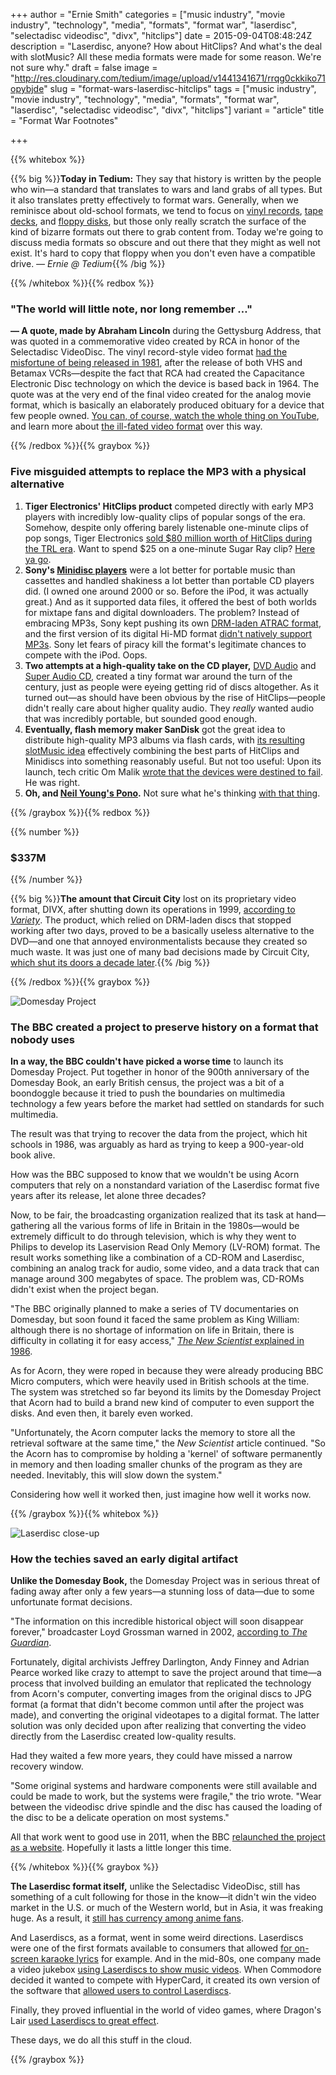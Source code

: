 +++
author = "Ernie Smith"
categories = ["music industry", "movie industry", "technology", "media", "formats", "format war", "laserdisc", "selectadisc videodisc", "divx", "hitclips"]
date = 2015-09-04T08:48:24Z
description = "Laserdisc, anyone? How about HitClips? And what's the deal with slotMusic? All these media formats were made for some reason. We're not sure why."
draft = false
image = "http://res.cloudinary.com/tedium/image/upload/v1441341671/rrqg0ckkiko71opybjde"
slug = "format-wars-laserdisc-hitclips"
tags = ["music industry", "movie industry", "technology", "media", "formats", "format war", "laserdisc", "selectadisc videodisc", "divx", "hitclips"]
variant = "article"
title = "Format War Footnotes"

+++

{{% whitebox %}}

{{% big %}}**Today in Tedium:** They say that history is written by the people who win—a standard that translates to wars and land grabs of all types. But it also translates pretty effectively to format wars. Generally, when we reminisce about old-school formats, we tend to focus on [vinyl records](http://tedium.co/2015/04/16/soundalike-records-walk-on-the-vinyl-side/), [tape decks](http://tedium.co/2015/08/20/magnetic-tape-revival/), and [floppy disks](http://tedium.co/2015/02/05/office-supply-stores-seventh-circle-of-hell/#fiveoutdatedtechnologyproductsthatofficedepotandstaplesstillsell), but those only really scratch the surface of the kind of bizarre formats out there to grab content from. Today we're going to discuss media formats so obscure and out there that they might as well not exist. It's hard to copy that floppy when you don't even have a compatible drive. *— Ernie @ Tedium*{{% /big %}}

{{% /whitebox %}}{{% redbox %}}


### "The world will little note, nor long remember …"


**— A quote, made by Abraham Lincoln** during the Gettysburg Address, that was quoted in a commemorative video created by RCA in honor of the Selectadisc VideoDisc. The vinyl record-style video format [had the misfortune of being released in 1981](http://www.wired.com/2012/03/march-22-1981-rca-selectavision-spins-briefly-into-stores/), after the release of both VHS and Betamax VCRs—despite the fact that RCA had created the Capacitance Electronic Disc technology on which the device is based back in 1964. The quote was at the very end of the final video created for the analog movie format, which is basically an elaborately produced obituary for a device that few people owned. [You can, of course, watch the whole thing on YouTube](https://www.youtube.com/watch?v=wIT7sStctbA&list=PLYGuWwHNhjzNG4TdBL__612wxMNTbrtPJ), and learn more about [the ill-fated video format](http://cedmagic.com/selectavision.html) over this way.

{{% /redbox %}}{{% graybox %}}

### Five misguided attempts to replace the MP3 with a physical alternative

1. **Tiger Electronics' HitClips product** competed directly with early MP3 players with incredibly low-quality clips of popular songs of the era. Somehow, despite only offering barely listenable one-minute clips of pop songs, Tiger Electronics [sold $80 million worth of HitClips during the TRL era](http://www.stereophile.com/news/11335/#I6ljJuJKAOFiMLcv.97). Want to spend $25 on a one-minute Sugar Ray clip? [Here ya go](http://amzn.to/1UpMapd).
2. **Sony's [Minidisc players](http://amzn.to/1EDQmuP)** were a lot better for portable music than cassettes and handled shakiness a lot better than portable CD players did. (I owned one around 2000 or so. Before the iPod, it was actually great.) And as it supported data files, it offered the best of both worlds for mixtape fans and digital downloaders. The problem? Instead of embracing MP3s, Sony kept pushing its own [DRM-laden ATRAC format](https://www.techdirt.com/articles/20070830/094137.shtml), and the first version of its digital Hi-MD format [didn't natively support MP3s](http://www.pocket-lint.com/review/67777-walkman-hi-md-mz-nh700-mp3-audio). Sony let fears of piracy kill the format's legitimate chances to compete with the iPod. Oops.
3. **Two attempts at a high-quality take on the CD player,** [DVD Audio](http://amzn.to/1POcP8A) and [Super Audio CD](http://amzn.to/1UpZk5G), created a tiny format war around the turn of the century, just as people were eyeing getting rid of discs altogether. As it turned out—as should have been obvious by the rise of HitClips—people didn't really care about higher quality audio. They *really* wanted audio that was incredibly portable, but sounded good enough.
4. **Eventually, flash memory maker SanDisk** got the great idea to distribute high-quality MP3 albums via flash cards, with [its resulting slotMusic idea](http://amzn.to/1INnzyI) effectively combining the best parts of HitClips and Minidiscs into something reasonably useful. But not too useful: Upon its launch, tech critic Om Malik [wrote that the devices were destined to fail](https://gigaom.com/2008/09/21/sandisk-slotmusic-cards-are-destined-to-fail/). He was right.
5. **Oh, and [Neil Young's Pono](http://amzn.to/1L7VYKl).** Not sure what he's thinking [with that thing](https://www.yahoo.com/tech/it-was-one-of-kickstarters-most-successful-109496883039.html).

{{% /graybox %}}{{% redbox %}}

{{% number %}}
### $337M
{{% /number %}}

{{% big %}}**The amount that Circuit City** lost on its proprietary video format, DIVX, after shutting down its operations in 1999, [according to *Variety*](http://variety.com/1999/digital/news/divx-hits-stop-button-1117503172/). The product, which relied on DRM-laden discs that stopped working after two days, proved to be a basically useless alternative to the DVD—and one that annoyed environmentalists because they created so much waste. It was just one of many bad decisions made by Circuit City, [which shut its doors a decade later](http://www.nydailynews.com/news/money/circuit-city-closes-doors-good-article-1.368854).{{% /big %}}

{{% /redbox %}}{{% graybox %}}

![Domesday Project](http://res.cloudinary.com/tedium/image/upload/v1441341929/fadevhclb0upufzpdwhg.jpg)

### The BBC created a project to preserve history on a format that nobody uses

**In a way, the BBC couldn't have picked a worse time** to launch its Domesday Project. Put together in honor of the 900th anniversary of the Domesday Book, an early British census, the project was a bit of a boondoggle because it tried to push the boundaries on multimedia technology a few years before the market had settled on standards for such multimedia.

The result was that trying to recover the data from the project, which hit schools in 1986, was arguably as hard as trying to keep a 900-year-old book alive.

How was the BBC supposed to know that we wouldn't be using Acorn computers that rely on a nonstandard variation of the Laserdisc format five years after its release, let alone three decades?

Now, to be fair, the broadcasting organization realized that its task at hand—gathering all the various forms of life in Britain in the 1980s—would be extremely difficult to do through television, which is why they went to Philips to develop its Laservision Read Only Memory (LV-ROM) format. The result works something like a combination of a CD-ROM and Laserdisc, combining an analog track for audio, some video, and a data track that can manage around 300 megabytes of space. The problem was, CD-ROMs didn't exist when the project began.

"The BBC originally planned to make a series of TV documentaries on Domesday, but soon found it faced the same problem as King William: although there is no shortage of information on life in Britain, there is difficulty in collating it for easy access," [*The New Scientist* explained in 1986](https://books.google.com/books?id=Dzu3bSDHZIYC&pg=PA26&lpg=PA26&dq=%22LaserVision+Read-Only+Memory&source=bl&ots=Tv1L4kdeT1&sig=Q5wQZmRF0waYCCaroz-EN0i2WZI&hl=en&sa=X&ved=0CCwQ6AEwA2oVChMIvuujnZ3ZxwIVSV4eCh3_dA1C#v=onepage&q=%22LaserVision%20Read-Only%20Memory&f=false).

As for Acorn, they were roped in because they were already producing BBC Micro computers, which were heavily used in British schools at the time. The system was stretched so far beyond its limits by the Domesday Project that Acorn had to build a brand new kind of computer to even support the disks. And even then, it barely even worked.

"Unfortunately, the Acorn computer lacks the memory to store all the retrieval software at the same time," the *New Scientist* article continued. "So the Acorn has to compromise by holding a 'kernel' of software permanently in memory and then loading smaller chunks of the program as they are needed. Inevitably, this will slow down the system."

Considering how well it worked then, just imagine how well it works now. 

{{% /graybox %}}{{% whitebox %}}

![Laserdisc close-up](http://res.cloudinary.com/tedium/image/upload/v1441342063/cxyyzxcmk1q73bffs9qw.jpg)

### How the techies saved an early digital artifact

**Unlike the Domesday Book,** the Domesday Project was in serious threat of fading away after only a few years—a stunning loss of data—due to some unfortunate format decisions.

"The information on this incredible historical object will soon disappear forever," broadcaster Loyd Grossman warned in 2002, [according to *The Guardian*](http://www.theguardian.com/uk/2002/mar/03/research.elearning).

Fortunately, digital archivists Jeffrey Darlington, Andy Finney and Adrian Pearce worked like crazy to attempt to save the project around that time—a process that involved building an emulator that replicated the technology from Acorn's computer, converting images from the original discs to JPG format (a format that didn't become common until after the project was made), and converting the original videotapes to a digital format. The latter solution was only decided upon after realizing that converting the video directly from the Laserdisc created low-quality results.

Had they waited a few more years, they could have missed a narrow recovery window.

"Some original systems and hardware components were still available and could be made to work, but the systems were fragile," the trio wrote. "Wear between the videodisc drive spindle and the disc has caused the loading of the disc to be a delicate operation on most systems."

All that work went to good use in 2011, when the BBC [relaunched the project as a website](http://www.bbc.co.uk/history/domesday). Hopefully it lasts a little longer this time.

{{% /whitebox %}}{{% graybox %}}

**The Laserdisc format itself,** unlike the Selectadisc VideoDisc, still has something of a cult following for those in the know—it didn't win the video market in the U.S. or much of the Western world, but in Asia, it was freaking huge. As a result, it [still has currency among anime fans](http://analoghousou.com/2012/02/04/the-joy-of-laserdiscs/).

And Laserdiscs, as a format, went in some weird directions. Laserdiscs were one of the first formats available to consumers that allowed [for on-screen karaoke lyrics](http://www.livinglanguage.com/blog/2012/02/23/karaoke-a-brief-history-of-the-sing-along/) for example. And in the mid-80s, one company made a video jukebox [using Laserdiscs to show music videos](https://www.youtube.com/watch?v=cb6xn5xkleA). When Commodore decided it wanted to compete with HyperCard, it created its own version of the software that [allowed users to control Laserdiscs](https://www.youtube.com/watch?v=u7KIZQzYSls). 

Finally, they proved influential in the world of video games, where Dragon's Lair [used Laserdiscs to great effect](http://www.arcade-museum.com/game_detail.php?game_id=7647).

These days, we do all this stuff in the cloud.

{{% /graybox %}}